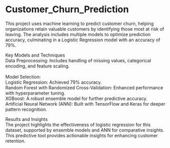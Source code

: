 # Customer_Churn_Prediction 

This project uses machine learning to predict customer churn, helping organizations retain valuable customers by identifying those most at risk of leaving. The analysis includes multiple models to optimize prediction accuracy, culminating in a Logistic Regression model with an accuracy of 79%.<br>

Key Models and Techniques<br>
Data Preprocessing: Includes handling of missing values, categorical encoding, and feature scaling.<br><br>
Model Selection:<br>
Logistic Regression: Achieved 79% accuracy.<br>
Random Forest with Randomized Cross-Validation: Enhanced performance with hyperparameter tuning.<br>
XGBoost: A robust ensemble model for further predictive accuracy.<br>
Artificial Neural Network (ANN): Built with TensorFlow and Keras for deeper pattern recognition.<br>

Results and Insights<br>
The project highlights the effectiveness of logistic regression for this dataset, supported by ensemble models and ANN for comparative insights. This predictive tool provides actionable insights for enhancing customer retention.<br>

